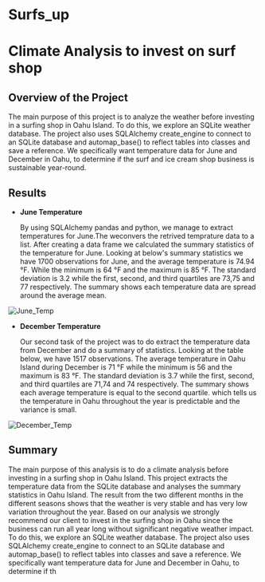 # Surfs_up
# Climate  Analysis to invest on surf shop
## Overview of the Project
The main purpose of this project is to analyze the weather before investing in a surfing shop in Oahu Island. To do this, we explore an SQLite weather database. The project also uses SQLAlchemy create_engine to connect to an SQLite database and automap_base() to reflect tables into classes and save a reference. We specifically want temperature data for June and December in Oahu, to determine if the surf and ice cream shop business is sustainable year-round.

## Results
 - **June Temperature**
 
   By using SQLAlchemy pandas and python, we manage to extract temperatures for June.The weconvers the retrived temprature data to a list. After creating a data frame we calculated the summary statistics of the temperature for June. Looking at below's summary statistics we have 1700 observations for June, and the average temperature is 74.94 °F. While the minimum is 64 °F and the maximum is 85 °F. The standard deviation is 3.2 while the first, second, and third quartiles are 73,75 and 77 respectively. The summary shows each temperature data are spread around the average mean.    
    
![June_Temp](https://user-images.githubusercontent.com/78656720/114898423-1249e580-9de0-11eb-8d63-bba9e6817031.png)

 - **December Temperature**
  
   Our second task of the project was to do extract the temperature data from December and do a summary of statistics. Looking at the table below, we have 1517 observations. The average temperature in Oahu Island during December is 71 °F while the minimum is 56 and the maximum is 83 °F. The standard deviation is 3.7 while the first, second, and third quartiles are 71,74 and 74 respectively. The summary shows each average temperature is equal to the second quartile. which tells us the temperature in Oahu throughout the year is predictable and the variance is small.


![December_Temp](https://user-images.githubusercontent.com/78656720/114898494-2392f200-9de0-11eb-8582-cd5a7e6a3fee.png)

## Summary
The main purpose of this analysis is to do a climate analysis before investing in a surfing shop in Oahu Island. This project extracts the temperature data from the SQLite database and analyses the summary statistics in Oahu Island. The result from the two different months in the different seasons shows that the weather is very stable and has very low variation throughout the year. Based on our analysis we strongly recommend our client to invest in the surfing shop in Oahu since the business can run all year long without significant negative weather impact.
To do this, we explore an SQLite weather database. The project also uses SQLAlchemy create_engine to connect to an SQLite database and automap_base() to reflect tables into classes and save a reference. We specifically want temperature data for June and December in Oahu, to determine if th

